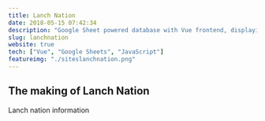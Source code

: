 ```yaml
---
title: Lanch Nation
date: 2018-05-15 07:42:34
description: "Google Sheet powered database with Vue frontend, displaying friends live betting pool information"
slug: lanchnation
website: true
tech: ["Vue", "Google Sheets", "JavaScript"]
featureimg: "./siteslanchnation.png"
---
```


## The making of Lanch Nation

Lanch nation information